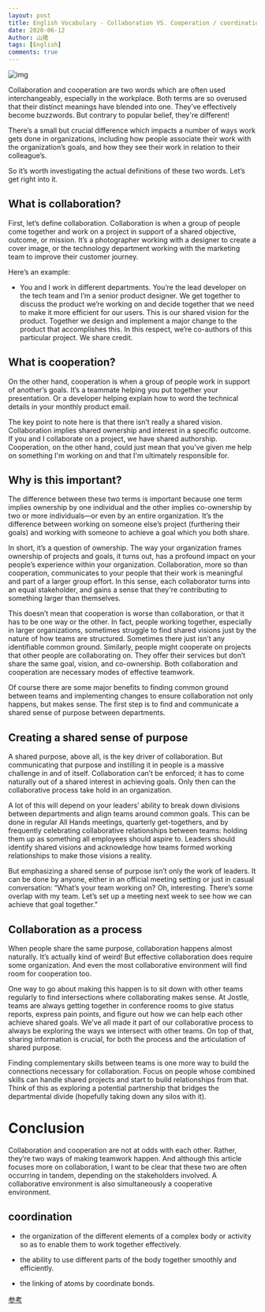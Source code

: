 ```yaml
---
layout: post
title: English Vocabulary - Collaboration VS. Cooperation / coordination
date: 2020-06-12
Author: 山猪
tags: [English]
comments: true
---
```

![img](https://convergencelabs.com/assets/images/blog/letter-c.png)

<!-- more -->

Collaboration and cooperation are two words which are often used interchangeably, especially in the workplace. Both terms are so overused that their distinct meanings have blended into one. They’ve effectively become buzzwords. But contrary to popular belief, they're different!

There’s a small but crucial difference which impacts a number of ways work gets done in organizations, including how people associate their work with the organization’s goals, and how they see their work in relation to their colleague’s.

So it’s worth investigating the actual definitions of these two words. Let’s get right into it.

## What is collaboration?
First, let’s define collaboration. Collaboration is when a group of people come together and work on a project in support of a shared objective, outcome, or mission. It’s a photographer working with a designer to create a cover image, or the technology department working with the marketing team to improve their customer journey.

Here’s an example:

- You and I work in different departments. You’re the lead developer on the tech team and I’m a senior product designer. We get together to discuss the product we’re working on and decide together that we need to make it more efficient for our users. This is our shared vision for the product. Together we design and implement a major change to the product that accomplishes this. In this respect, we’re co-authors of this particular project. We share credit.

## What is cooperation?
On the other hand, cooperation is when a group of people work in support of another’s goals. It’s a teammate helping you put together your presentation. Or a developer helping explain how to word the technical details in your monthly product email.

The key point to note here is that there isn’t really a shared vision. Collaboration implies shared ownership and interest in a specific outcome. If you and I collaborate on a project, we have shared authorship. Cooperation, on the other hand, could just mean that you've given me help on something I'm working on and that I'm ultimately responsible for.

## Why is this important?
The difference between these two terms is important because one term implies ownership by one individual and the other implies co-ownership by two or more individuals—or even by an entire organization. It’s the difference between working on someone else’s project (furthering their goals) and working with someone to achieve a goal which you both share.

In short, it’s a question of ownership. The way your organization frames ownership of projects and goals, it turns out, has a profound impact on your people’s experience within your organization. Collaboration, more so than cooperation, communicates to your people that their work is meaningful and part of a larger group effort. In this sense, each collaborator turns into an equal stakeholder, and gains a sense that they're contributing to something larger than themselves.

This doesn’t mean that cooperation is worse than collaboration, or that it has to be one way or the other. In fact, people working together, especially in larger organizations, sometimes struggle to find shared visions just by the nature of how teams are structured. Sometimes there just isn’t any identifiable common ground. Similarly, people might cooperate on projects that other people are collaborating on. They offer their services but don’t share the same goal, vision, and co-ownership. Both collaboration and cooperation are necessary modes of effective teamwork.

Of course there are some major benefits to finding common ground between teams and implementing changes to ensure collaboration not only happens, but makes sense. The first step is to find and communicate a shared sense of purpose between departments.

## Creating a shared sense of purpose
A shared purpose, above all, is the key driver of collaboration. But communicating that purpose and instilling it in people is a massive challenge in and of itself. Collaboration can’t be enforced; it has to come naturally out of a shared interest in achieving goals. Only then can the collaborative process take hold in an organization.

A lot of this will depend on your leaders’ ability to break down divisions between departments and align teams around common goals. This can be done in regular All Hands meetings, quarterly get-togethers, and by frequently celebrating collaborative relationships between teams: holding them up as something all employees should aspire to. Leaders should identify shared visions and acknowledge how teams formed working relationships to make those visions a reality.

But emphasizing a shared sense of purpose isn’t only the work of leaders. It can be done by anyone, either in an official meeting setting or just in casual conversation: “What’s your team working on? Oh, interesting. There’s some overlap with my team. Let’s set up a meeting next week to see how we can achieve that goal together.”

## Collaboration as a process
When people share the same purpose, collaboration happens almost naturally. It’s actually kind of weird! But effective collaboration does require some organization. And even the most collaborative environment will find room for cooperation too.

One way to go about making this happen is to sit down with other teams regularly to find intersections where collaborating makes sense. At Jostle, teams are always getting together in conference rooms to give status reports, express pain points, and figure out how we can help each other achieve shared goals. We've all made it part of our collaborative process to always be exploring the ways we intersect with other teams. On top of that, sharing information is crucial, for both the process and the articulation of shared purpose.

Finding complementary skills between teams is one more way to build the connections necessary for collaboration. Focus on people whose combined skills can handle shared projects and start to build relationships from that. Think of this as exploring a potential partnership that bridges the departmental divide (hopefully taking down any silos with it).

# Conclusion
Collaboration and cooperation are not at odds with each other. Rather, they’re two ways of making teamwork happen. And although this article focuses more on collaboration, I want to be clear that these two are often occurring in tandem, depending on the stakeholders involved. A collaborative environment is also simultaneously a cooperative environment.

## coordination

- the organization of the different elements of a complex body or activity so as to enable them to work together effectively.

- the ability to use different parts of the body together smoothly and efficiently.

- the linking of atoms by coordinate bonds.

[参考](https://blog.jostle.me/blog/collaboration-vs-cooperation)